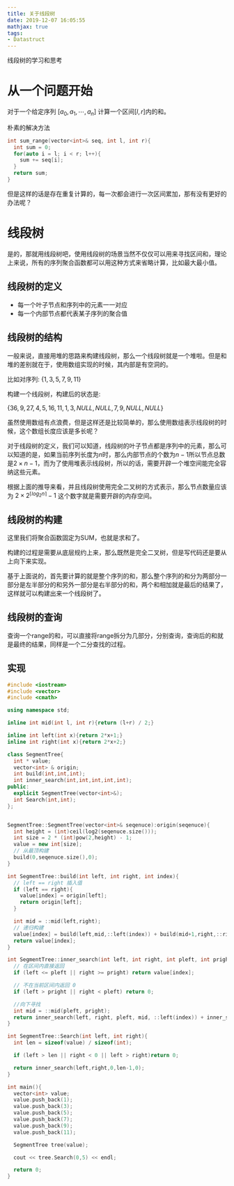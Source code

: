 ```yaml
---
title: 关于线段树
date: 2019-12-07 16:05:55
mathjax: true
tags:
- Datastruct
---
```


线段树的学习和思考

<!--more-->

# 从一个问题开始 

对于一个给定序列 $\left[ a_0, a_1, \cdots, a_n\right]$ 计算一个区间$\left[ l , r \right]$内的和。

朴素的解决方法

```cpp
int sum_range(vector<int>& seq, int l, int r){
  int sum = 0;
  for(auto i = l; i < r; l++){
    sum += seq[i];
  }
  return sum;
}
```

但是这样的话是存在重复计算的，每一次都会进行一次区间累加，那有没有更好的办法呢？

# 线段树

是的，那就用线段树吧，使用线段树的场景当然不仅仅可以用来寻找区间和，理论上来说，所有的序列聚合函数都可以用这种方式来省略计算，比如最大最小值。

## 线段树的定义 

* 每一个叶子节点和序列中的元素一一对应
* 每一个内部节点都代表某子序列的聚合值

## 线段树的结构 

一般来说，直接用堆的思路来构建线段树，那么一个线段树就是一个堆啦。但是和堆的差别就在于，使用数组实现的时候，其内部是有空洞的。

比如对序列: $\{ 1,3,5,7,9,11 \}$ 

构建一个线段树，构建后的状态是:

$\{ 36,9,27,4,5,16,11,1,3,NULL,NULL,7,9,NULL,NULL \}$

虽然使用数组有点浪费，但是这样还是比较简单的，那么使用数组表示线段树的时候，这个数组长度应该是多长呢？

对于线段树的定义，我们可以知道，线段树的叶子节点都是序列中的元素，那么可以知道的是，如果当前序列长度为$n$时，那么内部节点的个数为$n-1$所以节点总数是$2 \times n - 1$，而为了使用堆表示线段树，所以的话，需要开辟一个堆空间能完全容纳这些元素。

根据上面的推导来看，并且线段树使用完全二叉树的方式表示，那么节点数量应该为 $2 \times 2^{\lceil log_2n \rceil} - 1$ 这个数字就是需要开辟的内存空间。

## 线段树的构建

这里我们将聚合函数固定为SUM，也就是求和了。

构建的过程是需要从底层规约上来，那么既然是完全二叉树，但是写代码还是要从上向下来实现。

基于上面说的，首先要计算的就是整个序列的和，那么整个序列的和分为两部分一部分是左半部分的和另外一部分是右半部分的和，两个和相加就是最后的结果了，这样就可以构建出来一个线段树了。

## 线段树的查询

查询一个range的和，可以直接将range拆分为几部分，分别查询，查询后的和就是最终的结果，同样是一个二分查找的过程。

## 实现

```cpp
#include <iostream>
#include <vector>
#include <cmath>

using namespace std;

inline int mid(int l, int r){return (l+r) / 2;}

inline int left(int x){return 2*x+1;}
inline int right(int x){return 2*x+2;}

class SegmentTree{
  int * value;
  vector<int> & origin;
  int build(int,int,int);
  int inner_search(int,int,int,int,int);
public: 
  explicit SegmentTree(vector<int>&);
  int Search(int,int);
};


SegmentTree::SegmentTree(vector<int>& seqenuce):origin(seqenuce){
  int height = (int)ceil(log2(seqenuce.size()));
  int size = 2 * (int)pow(2,height) - 1;
  value = new int[size];
  // 从最顶构建
  build(0,seqenuce.size(),0);
}

int SegmentTree::build(int left, int right, int index){
  // left == right 插入值
  if (left == right){
    value[index] = origin[left];
    return origin[left];
  }

  int mid = ::mid(left,right);
  // 递归构建
  value[index] = build(left,mid,::left(index)) + build(mid+1,right,::right(index));
  return value[index];
}

int SegmentTree::inner_search(int left, int right, int pleft, int pright, int index){
  // 在区间内直接返回
  if (left <= pleft || right >= pright) return value[index];

  // 不在当前区间内返回 0 
  if (left > pright || right < pleft) return 0;

  //向下寻找
  int mid = ::mid(pleft, pright);
  return inner_search(left, right, pleft, mid, ::left(index)) + inner_search(left, right, mid+1, pright, ::right(index));
}

int SegmentTree::Search(int left, int right){
  int len = sizeof(value) / sizeof(int);

  if (left > len || right < 0 || left > right)return 0;

  return inner_search(left,right,0,len-1,0);
}

int main(){
  vector<int> value;
  value.push_back(1);
  value.push_back(3);
  value.push_back(5);
  value.push_back(7);
  value.push_back(9);
  value.push_back(11);

  SegmentTree tree(value);

  cout << tree.Search(0,5) << endl;

  return 0;
}

```